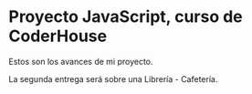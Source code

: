 # Proyecto JavaScript, curso de CoderHouse

Estos son los avances de mi proyecto.

La segunda entrega será sobre una Librería - Cafetería.
